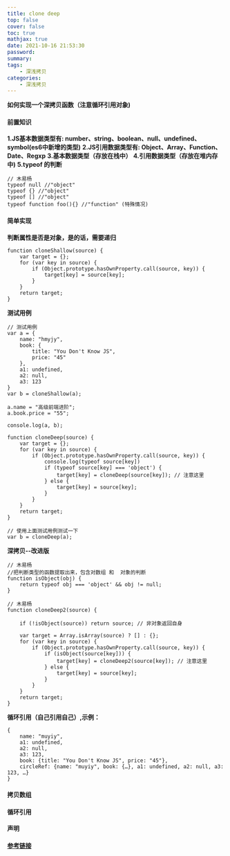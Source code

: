 ```yaml
---
title: clone deep
top: false
cover: false
toc: true
mathjax: true
date: 2021-10-16 21:53:30
password:
summary:
tags: 
    - 深浅拷贝
categories:
    - 深浅拷贝
---
```


**如何实现一个深拷贝函数（注意循环引用对象)**

#### 前置知识
**1.JS基本数据类型有: number、string、boolean、null、undefined、symbol(es6中新增的类型)**
**2.JS引用数据类型有: Object、Array、Function、Date、Regxp**
**3.基本数据类型（存放在栈中）**
**4.引用数据类型（存放在堆内存中)**
**5.typeof 的判断**
```
// 木易杨
typeof null //"object"
typeof {} //"object"
typeof [] //"object"
typeof function foo(){} //"function" (特殊情况)
```
#### 简单实现
**判断属性是否是对象，是的话，需要递归**
```
function cloneShallow(source) {
    var target = {};
    for (var key in source) {
        if (Object.prototype.hasOwnProperty.call(source, key)) {
            target[key] = source[key];
        }
    }
    return target;
}
```

**测试用例**
```
// 测试用例
var a = {
    name: "hmyjy",
    book: {
        title: "You Don't Know JS",
        price: "45"
    },
    a1: undefined,
    a2: null,
    a3: 123
}
var b = cloneShallow(a);

a.name = "高级前端进阶";
a.book.price = "55";

console.log(a, b);
```

```
function cloneDeep(source) {
    var target = {};
    for (var key in source) {
        if (Object.prototype.hasOwnProperty.call(source, key)) {
            console.log(typeof source[key])
            if (typeof source[key] === 'object') {
                target[key] = cloneDeep(source[key]); // 注意这里
            } else {
                target[key] = source[key];
            }
        }
    }
    return target;
}

// 使用上面测试用例测试一下
var b = cloneDeep(a);
```

**深拷贝--改进版**

```
// 木易杨
//把判断类型的函数提取出来，包含对数组 和  对象的判断 
function isObject(obj) {
    return typeof obj === 'object' && obj != null;
}

// 木易杨
function cloneDeep2(source) {

    if (!isObject(source)) return source; // 非对象返回自身

    var target = Array.isArray(source) ? [] : {};
    for (var key in source) {
        if (Object.prototype.hasOwnProperty.call(source, key)) {
            if (isObject(source[key])) {
                target[key] = cloneDeep2(source[key]); // 注意这里
            } else {
                target[key] = source[key];
            }
        }
    }
    return target;
}
```

**循环引用（自己引用自己）,示例：**

```
{
	name: "muyiy",
	a1: undefined,
	a2: null,
	a3: 123,
	book: {title: "You Don't Know JS", price: "45"},
	circleRef: {name: "muyiy", book: {…}, a1: undefined, a2: null, a3: 123, …}
}
```



#### 拷贝数组
#### 循环引用

**声明**
#### [参考链接](https://blog.csdn.net/qq_41846861/article/details/102296436)


